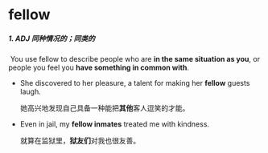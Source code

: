 # fellow

##### 1. ADJ 同种情况的；同类的

​	You use fellow to describe people who are **in the same situation as you**, or people you feel you **have something in common with**.

- She discovered to her pleasure, a talent for making her **fellow** guests laugh.

  她高兴地发现自己具备一种能把**其他**客人逗笑的才能。

- Even in jail, my **fellow inmates** treated me with kindness.

  就算在监狱里，**狱友们**对我也很友善。